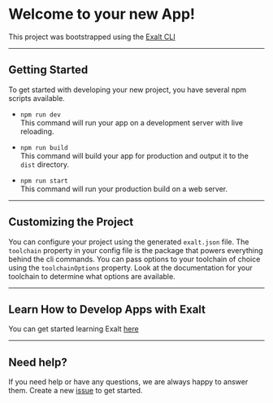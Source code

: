 # Welcome to your new App!

This project was bootstrapped using the [Exalt CLI](https://www.npmjs.com/package/@exalt/cli)

---

## Getting Started

To get started with developing your new project, you have several npm scripts available.

- `npm run dev` <br/>
This command will run your app on a development server with live reloading.

- `npm run build` <br/>
This command will build your app for production and output it to the `dist` directory.

- `npm run start` <br/>
This command will run your production build on a web server.

---

## Customizing the Project

You can configure your project using the generated `exalt.json` file.
The `toolchain` property in your config file is the package that powers everything behind the cli commands.
You can pass options to your toolchain of choice using the `toolchainOptions` property.
Look at the documentation for your toolchain to determine what options are available.

---

## Learn How to Develop Apps with Exalt

You can get started learning Exalt [here](https://github.com/OutwalkStudios/exalt)

---

## Need help?

If you need help or have any questions, we are always happy to answer them.
Create a new [issue](https://github.com/OutwalkStudios/exalt/issues) to get started.
